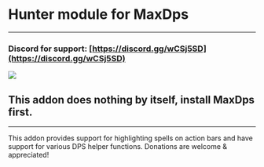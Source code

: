 # Hunter module for MaxDps

---

### Discord for support: [https://discord.gg/wCSj5SD](https://discord.gg/wCSj5SD)
[![](https://i.postimg.cc/g2R7fKHG/discord.png)](https://discord.gg/wCSj5SD)

## This addon does nothing by itself, install MaxDps first.

---


This addon provides support for highlighting spells on action bars and have support for various DPS helper functions. Donations are welcome & appreciated!
